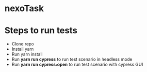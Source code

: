 # nexoTask
# Steps to run tests
* Clone repo
* Install yarn 
* Run yarn install
* Run **yarn run cypress** to run test scenario in headless mode
* Run **yarn run cypress:open** to run test scenario with cypress GUI

